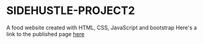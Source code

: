 # SIDEHUSTLE-PROJECT2
A food website created with HTML, CSS, JavaScript and bootstrap
Here's a link to the published page <a href="">here</a>
